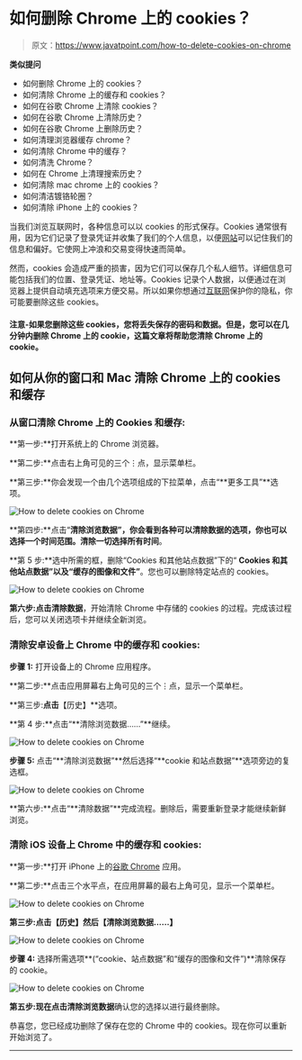 # 如何删除 Chrome 上的 cookies？

> 原文：<https://www.javatpoint.com/how-to-delete-cookies-on-chrome>

**类似提问**

*   如何删除 Chrome 上的 cookies？
*   如何清除 Chrome 上的缓存和 cookies？
*   如何在谷歌 Chrome 上清除 cookies？
*   如何在谷歌 Chrome 上清除历史？
*   如何在谷歌 Chrome 上删除历史？
*   如何清理浏览器缓存 chrome？
*   如何清除 Chrome 中的缓存？
*   如何清洗 Chrome？
*   如何在 Chrome 上清理搜索历史？
*   如何清除 mac chrome 上的 cookies？
*   如何清洁镀铬轮圈？
*   如何清除 iPhone 上的 cookies？

当我们浏览互联网时，各种信息可以以 cookies 的形式保存。Cookies 通常很有用，因为它们记录了登录凭证并收集了我们的个人信息，以便[网站](https://www.javatpoint.com/website)可以记住我们的信息和偏好。它使网上冲浪和交易变得快速而简单。

然而，cookies 会造成严重的损害，因为它们可以保存几个私人细节。详细信息可能包括我们的位置、登录凭证、地址等。Cookies 记录个人数据，以便通过在浏览器上提供自动填充选项来方便交易。所以如果你想通过[互联网](https://www.javatpoint.com/internet)保护你的隐私，你可能要删除这些 cookies。

#### 注意-如果您删除这些 cookies，您将丢失保存的密码和数据。但是，您可以在几分钟内删除 Chrome 上的 cookie，这篇文章将帮助您清除 Chrome 上的 cookie。

## 如何从你的窗口和 Mac 清除 Chrome 上的 cookies 和缓存

### 从窗口清除 Chrome 上的 Cookies 和缓存:

**第一步:**打开系统上的 Chrome 浏览器。

**第二步:**点击右上角可见的三个⋮点，显示菜单栏。

**第三步:**你会发现一个由几个选项组成的下拉菜单，点击“**更多工具”**选项。

![How to delete cookies on Chrome](img/567e23d924dcfbe6d94e22df1114fda4.png)

**第四步:**点击“**清除浏览数据”，**你会看到各种可以清除数据的选项，你也可以选择一个时间范围。清除一切选择**所有时间**。

**第 5 步:**选中所需的框，删除“Cookies 和其他站点数据”下的“ **Cookies 和其他站点数据”以及“缓存的图像和文件”**。您也可以删除特定站点的 cookies。

![How to delete cookies on Chrome](img/e9ba8cd0a7d3cf07b246e8c6f84fc314.png)

**第六步:**点击**清除数据**，开始清除 Chrome 中存储的 cookies 的过程。完成该过程后，您可以关闭选项卡并继续全新浏览。

### 清除安卓设备上 Chrome 中的缓存和 cookies:

**步骤 1:** 打开设备上的 Chrome 应用程序。

**第二步:**点击应用屏幕右上角可见的三个⋮点，显示一个菜单栏。

**第三步:**点击**【历史】**选项。

**第 4 步:**点击“**清除浏览数据……”**继续。

![How to delete cookies on Chrome](img/340a62f9e619e4ba04dc6893e8598540.png)

**步骤 5:** 点击“**清除浏览数据”**然后选择“**cookie 和站点数据”**选项旁边的复选框。

![How to delete cookies on Chrome](img/7f18ea50ed17f5054cb73e0793cd74fd.png)

**第六步:**点击“**清除数据”**完成流程。删除后，需要重新登录才能继续新鲜浏览。

### 清除 iOS 设备上 Chrome 中的缓存和 cookies:

**第一步:**打开 iPhone 上的[谷歌 Chrome](https://www.javatpoint.com/google-chrome) 应用。

**第二步:**点击三个水平点，在应用屏幕的最右上角可见，显示一个菜单栏。

![How to delete cookies on Chrome](img/a8b2cdc1e5b40aba2902006f50a14fb7.png)

**第三步:**点击**【历史】**然后**【清除浏览数据……】**

![How to delete cookies on Chrome](img/5a519722b9549e016c3014a6d64bdd84.png)

**步骤 4:** 选择所需选项**(“cookie、站点数据”和“缓存的图像和文件”)**清除保存的 cookie。

![How to delete cookies on Chrome](img/ac290f2f91b81d246c27a19d883ceb63.png)

**第五步:**现在点击**清除浏览数据**确认您的选择以进行最终删除。

恭喜您，您已经成功删除了保存在您的 Chrome 中的 cookies。现在你可以重新开始浏览了。

* * *